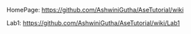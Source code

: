 HomePage: https://github.com/AshwiniGutha/AseTutorial/wiki

Lab1: https://github.com/AshwiniGutha/AseTutorial/wiki/Lab1
